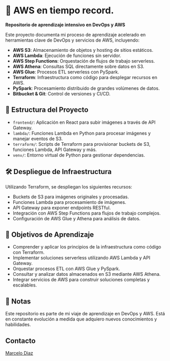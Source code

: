 # 🚀 AWS en tiempo record.

**Repositorio de aprendizaje intensivo en DevOps y AWS**

Este proyecto documenta mi proceso de aprendizaje acelerado en herramientas clave de DevOps y servicios de AWS, incluyendo:

- **AWS S3**: Almacenamiento de objetos y hosting de sitios estáticos.
- **AWS Lambda**: Ejecución de funciones sin servidor.
- **AWS Step Functions**: Orquestación de flujos de trabajo serverless.
- **AWS Athena**: Consultas SQL directamente sobre datos en S3.
- **AWS Glue**: Procesos ETL serverless con PySpark.
- **Terraform**: Infraestructura como código para desplegar recursos en AWS.
- **PySpark**: Procesamiento distribuido de grandes volúmenes de datos.
- **Bitbucket & Git**: Control de versiones y CI/CD.

## 📁 Estructura del Proyecto

- `frontend/`: Aplicación en React para subir imágenes a través de API Gateway.
- `lambda/`: Funciones Lambda en Python para procesar imágenes y manejar eventos de S3.
- `terraform/`: Scripts de Terraform para provisionar buckets de S3, funciones Lambda, API Gateway y más.
- `venv/`: Entorno virtual de Python para gestionar dependencias.

## 🛠️ Despliegue de Infraestructura

Utilizando Terraform, se despliegan los siguientes recursos:

- Buckets de S3 para imágenes originales y procesadas.
- Funciones Lambda para procesamiento de imágenes.
- API Gateway para exponer endpoints RESTful.
- Integración con AWS Step Functions para flujos de trabajo complejos.
- Configuración de AWS Glue y Athena para análisis de datos.

## 🎯 Objetivos de Aprendizaje

- Comprender y aplicar los principios de la infraestructura como código con Terraform.
- Implementar soluciones serverless utilizando AWS Lambda y API Gateway.
- Orquestar procesos ETL con AWS Glue y PySpark.
- Consultar y analizar datos almacenados en S3 mediante AWS Athena.
- Integrar servicios de AWS para construir soluciones completas y escalables.

## 📌 Notas

Este repositorio es parte de mi viaje de aprendizaje en DevOps y AWS. Está en constante evolución a medida que adquiero nuevos conocimientos y habilidades.

## Contacto
[Marcelo Diaz](marceloardiaz@gmail.com)